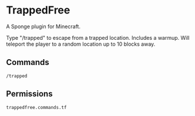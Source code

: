# TrappedFree
A Sponge plugin for Minecraft.

Type "/trapped" to escape from a trapped location.
Includes a warmup. Will teleport the player to a
random location up to 10 blocks away.

## Commands
`/trapped`

## Permissions
`trappedfree.commands.tf`
